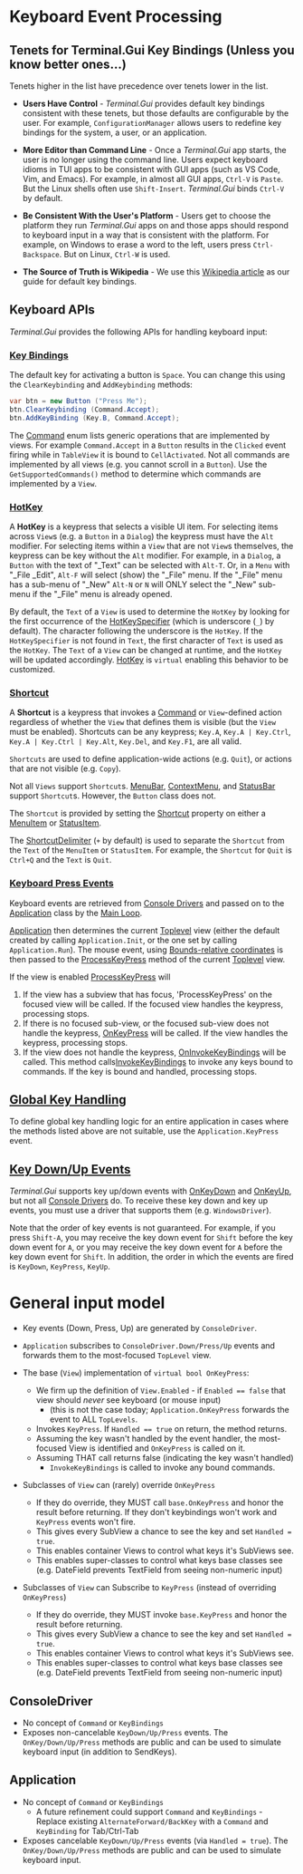 # Keyboard Event Processing

## Tenets for Terminal.Gui Key Bindings (Unless you know better ones...)

Tenets higher in the list have precedence over tenets lower in the list.

* **Users Have Control** - *Terminal.Gui* provides default key bindings consistent with these tenets, but those defaults are configurable by the user. For example, `ConfigurationManager` allows users to redefine key bindings for the system, a user, or an application.

* **More Editor than Command Line** - Once a *Terminal.Gui* app starts, the user is no longer using the command line. Users expect keyboard idioms in TUI apps to be consistent with GUI apps (such as VS Code, Vim, and Emacs). For example, in almost all GUI apps, `Ctrl-V` is `Paste`. But the Linux shells often use `Shift-Insert`. *Terminal.Gui* binds `Ctrl-V` by default.

* **Be Consistent With the User's Platform** - Users get to choose the platform they run *Terminal.Gui* apps on and those apps should respond to keyboard input in a way that is consistent with the platform. For example, on Windows to erase a word to the left, users press `Ctrl-Backspace`. But on Linux, `Ctrl-W` is used.

* **The Source of Truth is Wikipedia** - We use this [Wikipedia article](https://en.wikipedia.org/wiki/Table_of_keyboard_shortcuts) as our guide for default key bindings.

## Keyboard APIs

*Terminal.Gui* provides the following APIs for handling keyboard input:

### **[Key Bindings](~/api/Terminal.Gui.View.yml#Terminal_Gui_View_AddKeyBinding_Terminal_Gui_Key_Terminal_Gui_Command___)**

The default key for activating a button is `Space`. You can change this using the 
`ClearKeybinding` and `AddKeybinding` methods:

```csharp
var btn = new Button ("Press Me");
btn.ClearKeybinding (Command.Accept);
btn.AddKeyBinding (Key.B, Command.Accept);
```

The [Command](~/api/Terminal.Gui.Command.yml) enum lists generic operations that are implemented by views. For example `Command.Accept` in a `Button` results in the `Clicked` event 
firing while in `TableView` it is bound to `CellActivated`. Not all commands
are implemented by all views (e.g. you cannot scroll in a `Button`). Use the `GetSupportedCommands()`
method to determine which commands are implemented by a `View`. 

### **[HotKey](~/api/Terminal.Gui.View.yml#Terminal_Gui_View_HotKey)** 

A **HotKey** is a keypress that selects a visible UI item. For selecting items across `View`s (e.g. a `Button` in a `Dialog`) the keypress must have the `Alt` modifier. For selecting items within a `View` that are not `View`s themselves, the keypress can be key without the `Alt` modifier.  For example, in a `Dialog`, a `Button` with the text of "_Text" can be selected with `Alt-T`. Or, in a `Menu` with "_File _Edit", `Alt-F` will select (show) the "_File" menu. If the "_File" menu has a sub-menu of "_New" `Alt-N` or `N` will ONLY select the "_New" sub-menu if the "_File" menu is already opened.

By default, the `Text` of a `View` is used to determine the `HotKey` by looking for the first occurrence of the [HotKeySpecifier](~/api/Terminal.Gui.View.yml#Terminal_Gui_View_HotKeySpecifier) (which is underscore (`_`) by default). The character following the underscore is the `HotKey`. If the `HotKeySpecifier` is not found in `Text`, the first character of `Text` is used as the `HotKey`. The `Text` of a `View` can be changed at runtime, and the `HotKey` will be updated accordingly. [HotKey](~/api/Terminal.Gui.View.yml#Terminal_Gui_View_HotKey) is `virtual` enabling this behavior to be customized.

### **[Shortcut](~/api/Terminal.Gui.MenuItem.yml#Terminal_Gui_MenuItem_Shortcut)** 

A **Shortcut** is a keypress that invokes a [Command](~/api/Terminal.Gui.Command.yml) or `View`-defined action regardless of whether the `View` that defines them is visible (but the `View` must be enabled). Shortcuts can be any keypress; `Key.A`, `Key.A | Key.Ctrl`, `Key.A | Key.Ctrl | Key.Alt`, `Key.Del`, and `Key.F1`, are all valid. 

`Shortcuts` are used to define application-wide actions (e.g. `Quit`), or actions that are not visible (e.g. `Copy`).

Not all `Views` support `Shortcut`s. [MenuBar](~/api/Terminal.Gui.MenuBar.yml), [ContextMenu](~/api/Terminal.Gui.ContextMenu.yml), and [StatusBar](~/api/Terminal.Gui.StatusBar.yml) support `Shortcut`s. However, the `Button` class does not. 

The `Shortcut` is provided by setting the [Shortcut](~/api/Terminal.Gui.MenuItem.yml#Terminal_Gui_MenuItem_Shortcut) property on either a [MenuItem](~/api/Terminal.Gui.MenuItem.yml) or [StatusItem](~/api/Terminal.Gui.StatusItem.yml). 

The [ShortcutDelimiter](~/api/Terminal.Gui.MenuBar.yml#Terminal_Gui_MenuBar_ShortcutDelimiter) (`+` by default) is used to separate the `Shortcut` from the `Text` of the `MenuItem` or `StatusItem`. For example, the `Shortcut` for `Quit` is `Ctrl+Q` and the `Text` is `Quit`. 

### **[Keyboard Press Events](~/api/Terminal.Gui.View.yml#Terminal_Gui_View_KeyPress)**

Keyboard events are retrieved from [Console Drivers](drivers.md) and passed on 
to the [Application](~/api/Terminal.Gui.Application.yml) class by the [Main Loop](mainloop.md). 

[Application](~/api/Terminal.Gui.Application.yml) then determines the current [Toplevel](~/api/Terminal.Gui.Toplevel.yml) view
(either the default created by calling `Application.Init`, or the one set by calling `Application.Run`). The mouse event, using [Bounds-relative coordinates](~/api/Terminal.Gui.View.yml#Terminal_Gui_View_Bounds) is then passed to the [ProcessKeyPress](~/api/Terminal.Gui.View.yml#Terminal_Gui_View_ProcessKeyPress_Terminal_Gui_KeyEventArgs_) method of the current [Toplevel](~/api/Terminal.Gui.Toplevel.yml) view. 

If the view is enabled [ProcessKeyPress](~/api/Terminal.Gui.View.yml#Terminal_Gui_View_ProcessKeyPress_Terminal_Gui_KeyEventArgs_) will 

1) If the view has a subview that has focus, 'ProcessKeyPress' on the focused view will be called. If the focused view handles the keypress, processing stops.
2) If there is no focused sub-view, or the focused sub-view does not handle the keypress, [OnKeyPress](~/api/Terminal.Gui.View.yml#Terminal_Gui_View_OnKeyPress_Terminal_Gui_KeyEventArgs_) will be called. If the view handles the keypress, processing stops.
3) If the view does not handle the keypress, [OnInvokeKeyBindings](~/api/Terminal.Gui.View.yml#Terminal_Gui_View_OnInvokeKeyBindings_Terminal_Gui_KeyEventArgs_) will be called. This method calls[InvokeKeyBindings](~/api/Terminal.Gui.View.yml#Terminal_Gui_View_InvokeKeyBindings_Terminal_Gui_KeyEventArgs_) to invoke any keys bound to commands. If the key is bound and handled, processing stops.


## **[Global Key Handling](~/api/Terminal.Gui.Application.yml#Terminal_Gui_Application_KeyPress)**

To define global key handling logic for an entire application in cases where the methods listed above are not suitable, use the `Application.KeyPress` event. 


## **[Key Down/Up Events](~/api/Terminal.Gui.View.yml#Terminal_Gui_View_KeyDown)**

*Terminal.Gui* supports key up/down events with [OnKeyDown](~/api/Terminal.Gui.View.yml#Terminal_Gui_View_OnKeyDown_Terminal_Gui_KeyEventArgs_) and [OnKeyUp](~/api/Terminal.Gui.View.yml#Terminal_Gui_View_OnKeyUp_Terminal_Gui_KeyEventArgs_), but not all [Console Drivers](drivers.md) do. To receive these key down and key up events, you must use a driver that supports them (e.g. `WindowsDriver`).

Note that the order of key events is not guaranteed. For example, if you press `Shift-A`, you may receive the key down event for `Shift` before the key down event for `A`, or you may receive the key down event for `A` before the key down event for `Shift`. In addition, the order in which the events are fired is `KeyDown`, `KeyPress`, `KeyUp`.

# General input model

- Key events (Down, Press, Up) are generated by `ConsoleDriver`. 
- `Application` subscribes to `ConsoleDriver.Down/Press/Up` events and forwards them to the most-focused `TopLevel` view. 
- The base (`View`) implementation of `virtual bool OnKeyPress`:
  - We firm up the definition of `View.Enabled` - if `Enabled == false` that view should *never* see keyboard (or mouse input) 
    - (this is not the case today; `Application.OnKeyPress` forwards the event to ALL `TopLevels`.
  - Invokes `KeyPress`. If `Handled == true` on return, the method returns.
  - Assuming the key wasn't handled by the event handler, the most-focused View is identified and `OnKeyPress` is called on it.
  - Assuming THAT call returns false (indicating the key wasn't handled)
     - `InvokeKeyBindings` is called to invoke any bound commands.

- Subclasses of `View` can (rarely) override `OnKeyPress` 
  - If they do override, they MUST call `base.OnKeyPress` and honor the result before returning. If they don't keybindings won't work and `KeyPress` events won't fire.
  - This gives every SubView a chance to see the key and set `Handled = true`. 
  - This enables container Views to control what keys it's SubViews see. 
  - This enables super-classes to control what keys base classes see (e.g. DateField prevents TextField from seeing non-numeric input)

- Subclasses of `View` can Subscribe to `KeyPress` (instead of overriding `OnKeyPress`)
  - If they do override, they MUST invoke `base.KeyPress` and honor the result before returning.
  - This gives every SubView a chance to see the key and set `Handled = true`. 
  - This enables container Views to control what keys it's SubViews see. 
  - This enables super-classes to control what keys base classes see (e.g. DateField prevents TextField from seeing non-numeric input)

## ConsoleDriver

* No concept of `Command` or `KeyBindings`
* Exposes non-cancelable `KeyDown/Up/Press` events. The `OnKey/Down/Up/Press` methods are public and can be used to simulate keyboard input (in addition to SendKeys).

## Application

* No concept of `Command` or `KeyBindings`
  * A future refinement could support `Command` and `KeyBindings` - Replace existing `AlternateForward/BackKey` with a `Command` and `KeyBinding` for Tab/Ctrl-Tab
* Exposes cancelable `KeyDown/Up/Press` events (via `Handled = true`). The `OnKey/Down/Up/Press` methods are public and can be used to simulate keyboard input.

  